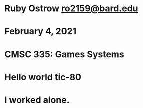 # Ruby Ostrow <ro2159@bard.edu>
# February 4, 2021
# CMSC 335: Games Systems
# Hello world tic-80
# I worked alone.

